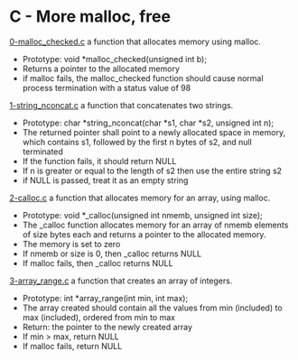 # C - More malloc, free

[0-malloc_checked.c](./0-malloc_checked.c)
a function that allocates memory using malloc.

- Prototype: void \*malloc_checked(unsigned int b);
- Returns a pointer to the allocated memory
- if malloc fails, the malloc_checked function should cause normal process termination with a status value of 98

[1-string_nconcat.c](./1-string_nconcat.c)
a function that concatenates two strings.

- Prototype: char *string_nconcat(char *s1, char \*s2, unsigned int n);
- The returned pointer shall point to a newly allocated space in memory, which contains s1, followed by the first n bytes of s2, and null terminated
- If the function fails, it should return NULL
- If n is greater or equal to the length of s2 then use the entire string s2
- if NULL is passed, treat it as an empty string

[2-calloc.c](./2-calloc.c)
a function that allocates memory for an array, using malloc.

- Prototype: void \*\_calloc(unsigned int nmemb, unsigned int size);
- The \_calloc function allocates memory for an array of nmemb elements of size bytes each and returns a pointer to the allocated memory.
- The memory is set to zero
- If nmemb or size is 0, then \_calloc returns NULL
- If malloc fails, then \_calloc returns NULL

[3-array_range.c](./3-array_range.c)
a function that creates an array of integers.

- Prototype: int \*array_range(int min, int max);
- The array created should contain all the values from min (included) to max (included), ordered from min to max
- Return: the pointer to the newly created array
- If min > max, return NULL
- If malloc fails, return NULL
